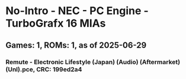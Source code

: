 # No-Intro - NEC - PC Engine - TurboGrafx 16 MIAs
## Games: 1, ROMs: 1, as of 2025-06-29

### Remute - Electronic Lifestyle (Japan) (Audio) (Aftermarket) (Unl).pce, CRC: 199ed2a4
